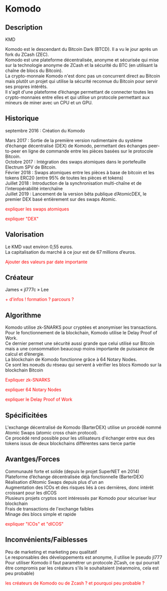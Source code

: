 <h1>Komodo</h1>

<h2>Description</h2>
KMD

<p> Komodo est le descendant du Bitcoin Dark (BTCD). Il a vu le jour après un fork du ZCash (ZEC).<br>
Komodo est une plateforme décentralisée, anonyme et sécurisée qui mise sur la technologie anonyme de ZCash et la sécurité du BTC (en utilisant la chaîne de blocs du Bitcoin).<br>
La crypto-monnaie Komodo n'est donc pas un concurrent direct au Bitcoin mais plutôt un projet qui utilise la sécurité reconnue du Bitcoin pour servir ses propres intérêts.<br>
Il s'agit d'une plateforme d’échange permettant de connecter toutes les crypto-monnaies entre elles et qui utilise un protocole permettant aux mineurs de miner avec un CPU et un GPU.</p>



<h2>Historique</h2>

<p>septembre 2016 : Création du Komodo</p>
Mars 2017 : Sortie de la première version rudimentaire du système d’échange décentralisé (DEX) de Komodo, permettant des échanges peer-to-peer en ligne de commande entre les pièces basées sur le protocole Bitcoin.<br>
Octobre 2017 : Intégration des swaps atomiques dans le portefeuille Electrum SPV de Bitcoin.<br>
Février 2018 : Swaps atomiques entre les pièces à base de bitcoin et les tokens ERC20 (entre 95% de toutes les pièces et tokens)<br>
Juillet 2018 : Introduction de la synchronisation multi-chaîne et de l’interopérabilité interchaîne<br>
Juillet 2019 : Lancement de la version bêta publique d’AtomicDEX, le premier DEX basé entièrement sur des swaps Atomic.<p>

<p style="color: red">expliquer les swaps atomiques</p>
<p style="color: red">expliquer "DEX"</p>


<h2>Valorisation</h2>

<p>Le KMD vaut environ 0,55 euros.<br>
La capitalisation du marché à ce jour est de 67 millions d’euros.</p>

<p style="color: red">Ajouter des valeurs par date importante</p>

<h2>Créateur</h2>

<p>James « jl777c » Lee</p>

<p style="color: red">+ d'infos ! formation ? parcours ?</p>

<h2>Algorithme</h2>

<p>Komodo utilise zk-SNARKS pour cryptées et anonymiser les transactions. <br>
Pour le fonctionnement de la blockchain, Komodo utilise le Delay Proof of Work.<br>
Ce dernier permet une sécurité aussi grande que celui utilisé sur Bitcoin mais a une consommation beaucoup moins importante de puissance de calcul et d’énergie.<br>
La blockchain de Komodo fonctionne grâce à 64 Notary Nodes.<br>
Ce sont les noeuds du réseau qui servent à vérifier les blocs Komodo sur la blockchain Bitcoin</p>

<p style="color: red">Expliquer zk-SNARKS</p>
<p style="color: red">expliquer 64 Notary Nodes</p>
<p style="color: red">expliquer le Delay Proof of Work</p>


<h2>Spécificitées</h2>

<p>L'exchange décentralisé de Komodo (BarterDEX) utilise un procédé nommé Atomic Swaps (atomic cross chain protocol).<br>
Ce procédé rend possible pour les utilisateurs d'échanger entre eux des tokens issus de deux blockchains différentes sans tierce partie</p>

<h2>Avantges/Forces</h2>

<p>Communauté forte et solide (depuis le projet SuperNET en 2014)<br>
Plateforme d’échange décentralisée déjà fonctionnelle (BarterDEX)<br>
Réalisation d’Atomic Swaps depuis plus d'un an<br>
Augmentation des ICOs et des risques liés à ces dernières, donc intérêt croissant pour les dICOS<br>
Plusieurs projets cryptos sont intéressés par Komodo pour sécuriser leur blockchain<br>
Frais de transactions de l'exchange faibles<br>
Minage des blocs simple et rapide</p>

<p style="color: red">expliquer "ICOs" et "dICOS"</p>


<h2>Inconvénients/Faiblesses</h2>

<p>Peu de marketing et marketing peu qualitatif<br>
Le responsables des développements est anonyme, il utilise le pseudo jl777<br>
Pour utiliser Komodo il faut paramétrer un protocole ZCash, ce qui pourrait être compromis par les créateurs s'ils le souhaitaient (néanmoins, cela est peu probable)</p>

<p style="color: red">les créateurs de Komodo ou de Zcash ? et pourquoi peu probable ?</p>
